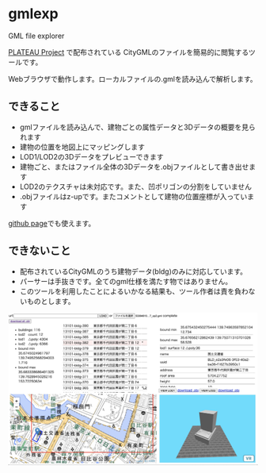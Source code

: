 # gmlexp
GML file explorer

[PLATEAU Project](https://www.mlit.go.jp/plateau/) で配布されている CityGMLのファイルを簡易的に閲覧するツールです。 

Webブラウザで動作します。ローカルファイルの.gmlを読み込んで解析します。

## できること

 - gmlファイルを読み込んで、建物ごとの属性データと3Dデータの概要を見られます
 - 建物の位置を地図上にマッピングします
 - LOD1/LOD2の3Dデータをプレビューできます
 - 建物ごと、またはファイル全体の3Dデータを.objファイルとして書き出せます
 - LOD2のテクスチャは未対応です。また、凹ポリゴンの分割をしていません
 - .objファイルはz-upです。またコメントとして建物の位置座標が入っています
 
[github page](https://wakufactory.github.io/gmlexp/index.html)でも使えます。

## できないこと

 - 配布されているCityGMLのうち建物データ(bldg)のみに対応しています。
 - パーサーは手抜きです。全てのgml仕様を満たす物ではありません。
 - このツールを利用したことによるいかなる結果も、ツール作者は責を負わないものとします。

![screen](screen.jpg)

